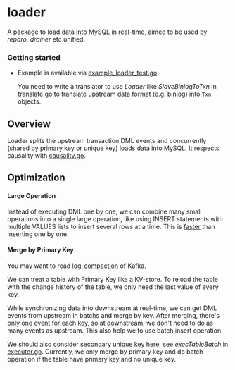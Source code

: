 loader
======

A package to load data into MySQL in real-time, aimed to be used by *reparo*, *drainer* etc unified.


### Getting started
- Example is available via [example_loader_test.go](./example_loader_test.go)

	You need to write a translator to use *Loader* like *SlaveBinlogToTxn* in [translate.go](./translate.go) to translate upstream data format (e.g. binlog) into `Txn` objects.


## Overview
Loader splits the upstream transaction DML events and concurrently (shared by primary key or unique key) loads data into MySQL. It respects causality with [causality.go](./causality.go).


## Optimization
#### Large Operation
Instead of executing DML one by one, we can combine many small operations into a single large operation, like using INSERT statements with multiple VALUES lists to insert several rows at a time. This is [faster](https://medium.com/@benmorel/high-speed-inserts-with-mysql-9d3dcd76f723) than inserting one by one.

#### Merge by Primary Key
You may want to read [log-compaction](https://kafka.apache.org/documentation/#compaction) of Kafka.

We can treat a table with Primary Key like a KV-store. To reload the table with the change history of the table, we only need the last value of every key.

While synchronizing data into downstream at real-time, we can get DML events from upstream in batchs and merge by key. After merging, there's only one event for each key, so at downstream, we don't need to do as many events as upstream. This also help we to use batch insert operation.

We should also consider secondary unique key here, see *execTableBatch* in [executor.go](./executor.go). Currently, we only merge by primary key and do batch operation if the table have primary key and no unique key.



